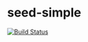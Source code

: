 # seed-simple
[![Build Status](https://travis-ci.com/yaroslav-borcheninov/seed-simple.svg?branch=master)](https://travis-ci.com/yaroslav-borcheninov/seed-simple)
